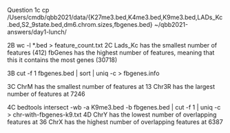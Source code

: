 Question 1c
	cp /Users/cmdb/qbb2021/data/{K27me3.bed,K4me3.bed,K9me3.bed,LADs_Kc.bed,S2_9state.bed,dm6.chrom.sizes,fbgenes.bed} ~/qbb2021-answers/day1-lunch/
	
2B
	wc -l *.bed > feature_count.txt
2C
	Lads_Kc has the smallest number of features (412)
	fbGenes has the highest number of features, meaning that this it contains the most genes (30718)

3B
	cut -f 1 fbgenes.bed | sort | uniq -c > fbgenes.info

3C
	ChrM has the smallest number of features at 13
	Chr3R has the largest number of features at 7246	

4C
	bedtools intersect -wb -a K9me3.bed -b fbgenes.bed | cut -f 1 | uniq -c > chr-with-fbgenes-k9.txt
4D
	ChrY has the lowest number of overlapping features at 36
	ChrX has the highest number of overlapping features at 6387
